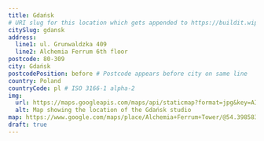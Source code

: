 ```yaml
---
title: Gdańsk
# URI slug for this location which gets appended to https://buildit.wiprodigital.com/thing/studio/[xx]/
citySlug: gdansk
address:
  line1: ul. Grunwaldzka 409
  line2: Alchemia Ferrum 6th floor
postcode: 80-309
city: Gdańsk
postcodePosition: before # Postcode appears before city on same line
country: Poland
countryCode: pl # ISO 3166-1 alpha-2
img: 
  url: https://maps.googleapis.com/maps/api/staticmap?format=jpg&key=AIzaSyAa-P3u_B9zTs_DJ_dXRK5og7r3_n7vlT0&maptype=roadmap&scale=2&size=425x300&markers=54.39851249592157,18.57698661508039&zoom=15
  alt: Map showing the location of the Gdańsk studio
map: https://www.google.com/maps/place/Alchemia+Ferrum+Tower/@54.3985837,18.5747376,17z/data=!3m1!4b1!4m5!3m4!1s0x46fd752864e2eab3:0x80d3c9302c7fad51!8m2!3d54.3985837!4d18.5769263
draft: true
---
```

